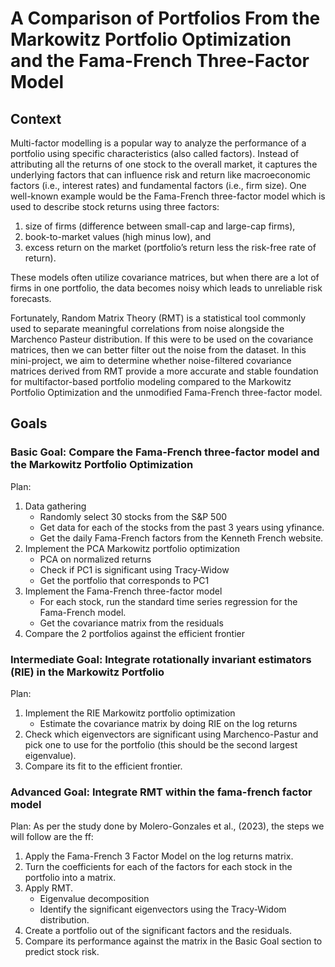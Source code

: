 # A Comparison of Portfolios From the Markowitz Portfolio Optimization and the Fama-French Three-Factor Model

## Context
Multi-factor modelling is a popular way to analyze the performance of a portfolio using specific characteristics (also called factors). 
Instead of attributing all the returns of one stock to the overall market, it captures the underlying factors that can influence risk and return like macroeconomic factors (i.e., interest rates) and fundamental factors (i.e., firm size).
One well-known example would be the Fama-French three-factor model which  is used to describe stock returns using three factors: 
1. size of firms (difference between small-cap and large-cap firms), 
2. book-to-market values (high minus low), and 
3. excess return on the market (portfolio’s return less the risk-free rate of return). 

These models often utilize covariance matrices, but when there are a lot of firms in one portfolio, the data becomes noisy which leads to unreliable risk forecasts.

Fortunately, Random Matrix Theory (RMT) is a statistical tool commonly used to separate meaningful correlations from noise alongside the Marchenco Pasteur distribution. 
If this were to be used on the covariance matrices, then we can better filter out the noise from the dataset. 
In this mini-project, we aim to determine whether noise-filtered covariance matrices derived from RMT provide a more accurate and stable foundation for multifactor-based portfolio modeling compared to the Markowitz Portfolio Optimization and the unmodified Fama-French three-factor model.

## Goals
### Basic Goal: Compare the Fama-French three-factor model and the Markowitz Portfolio Optimization 
Plan: 
1. Data gathering
      - Randomly select 30 stocks from the S&P 500 
      - Get data for each of the stocks from the past 3 years using yfinance.  
      - Get the daily Fama-French factors from the Kenneth French website.
2. Implement the PCA Markowitz portfolio optimization
      - PCA on normalized returns
      - Check if PC1 is significant using Tracy-Widow
      - Get the portfolio that corresponds to PC1
3. Implement the Fama-French three-factor model
      - For each stock, run the standard time series regression for the Fama-French model. 
      - Get the covariance matrix from the residuals 
4. Compare the 2 portfolios against the efficient frontier

### Intermediate Goal:  Integrate rotationally invariant estimators (RIE) in the Markowitz Portfolio
Plan:
1. Implement the RIE Markowitz portfolio optimization
      - Estimate the covariance matrix by doing RIE on the log returns
2. Check which eigenvectors are significant using Marchenco-Pastur and pick one to use for the portfolio (this should be the second largest eigenvalue).
3. Compare its fit to the efficient frontier.

### Advanced Goal: Integrate RMT within the fama-french factor model
Plan:
As per the study done by Molero-Gonzales et al., (2023), the steps we will follow are the ff:
1. Apply the Fama-French 3 Factor Model on the log returns matrix.
2. Turn the coefficients for each of the factors for each stock in the portfolio into a matrix.
3. Apply RMT.
      - Eigenvalue decomposition
      - Identify the significant eigenvectors using the Tracy-Widom distribution.
4. Create a portfolio out of the significant factors and the residuals.
5. Compare its performance against the matrix in the Basic Goal section to predict stock risk.
